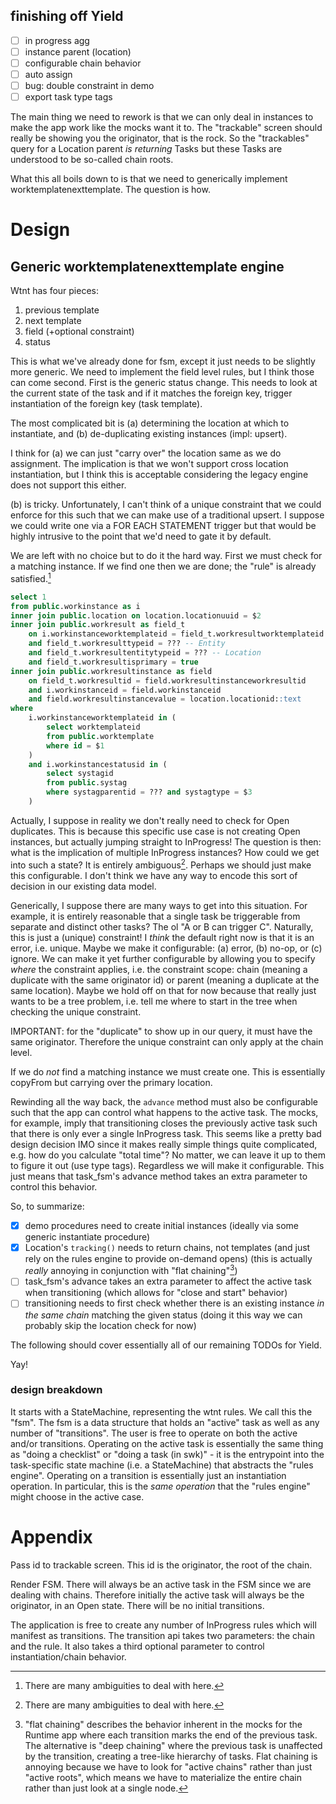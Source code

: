 ## finishing off Yield

- [ ] in progress agg
- [ ] instance parent (location)
- [ ] configurable chain behavior
- [ ] auto assign
- [ ] bug: double constraint in demo
- [ ] export task type tags

The main thing we need to rework is that we can only deal in instances to make
the app work like the mocks want it to. The "trackable" screen should really be
showing you the originator, that is the rock. So the "trackables" query for a
Location parent _is returning_ Tasks but these Tasks are understood to be
so-called chain roots.

What this all boils down to is that we need to generically implement
worktemplatenexttemplate. The question is how.

# Design

## Generic worktemplatenexttemplate engine

Wtnt has four pieces:

1. previous template
2. next template
3. field (+optional constraint)
4. status

This is what we've already done for fsm, except it just needs to be slightly
more generic. We need to implement the field level rules, but I think those can
come second. First is the generic status change. This needs to look at the
current state of the task and if it matches the foreign key, trigger
instantiation of the foreign key (task template).

The most complicated bit is (a) determining the location at which to
instantiate, and (b) de-duplicating existing instances (impl: upsert).

I think for (a) we can just "carry over" the location same as we do assignment.
The implication is that we won't support cross location instantiation, but I
think this is acceptable considering the legacy engine does not support this
either.

(b) is tricky. Unfortunately, I can't think of a unique constraint that we could
enforce for this such that we can make use of a traditional upsert. I suppose we
could write one via a FOR EACH STATEMENT trigger but that would be highly
intrusive to the point that we'd need to gate it by default.

We are left with no choice but to do it the hard way.
First we must check for a matching instance. If we find one then we are done;
the "rule" is already satisfied.[^1]

```sql
select 1
from public.workinstance as i
inner join public.location on location.locationuuid = $2
inner join public.workresult as field_t
    on i.workinstanceworktemplateid = field_t.workresultworktemplateid
    and field_t.workresulttypeid = ??? -- Entity
    and field_t.workresultentitytypeid = ??? -- Location
    and field_t.workresultisprimary = true
inner join public.workresultinstance as field
    on field_t.workresultid = field.workresultinstanceworkresultid
    and i.workinstanceid = field.workinstanceid
    and field.workresultinstancevalue = location.locationid::text
where
    i.workinstanceworktemplateid in (
        select worktemplateid
        from public.worktemplate
        where id = $1
    )
    and i.workinstancestatusid in (
        select systagid
        from public.systag
        where systagparentid = ??? and systagtype = $3
    )
```

Actually, I suppose in reality we don't really need to check for Open
duplicates. This is because this specific use case is not creating Open
instances, but actually jumping straight to InProgress! The question is then:
what is the implication of multiple InProgress instances? How could we get into
such a state? It is entirely ambiguous[^1]. Perhaps we should just make this
configurable. I don't think we have any way to encode this sort of decision in
our existing data model.

Generically, I suppose there are many ways to get into this situation. For
example, it is entirely reasonable that a single task be triggerable from
separate and distinct other tasks? The ol "A or B can trigger C". Naturally,
this is just a (unique) constraint! I _think_ the default right now is that it
is an error, i.e. unique. Maybe we make it configurable: (a) error, (b) no-op,
or (c) ignore. We can make it yet further configurable by allowing you to
specify _where_ the constraint applies, i.e. the constraint scope: chain
(meaning a duplicate with the same originator id) or parent (meaning a duplicate
at the same location). Maybe we hold off on that for now because that really
just wants to be a tree problem, i.e. tell me where to start in the tree when
checking the unique constraint.

IMPORTANT: for the "duplicate" to show up in our query, it must have the same
originator. Therefore the unique constraint can only apply at the chain level.

If we do _not_ find a matching instance we must create one. This is essentially
copyFrom but carrying over the primary location.

Rewinding all the way back, the `advance` method must also be configurable such
that the app can control what happens to the active task. The mocks, for
example, imply that transitioning closes the previously active task such that
there is only ever a single InProgress task. This seems like a pretty bad design
decision IMO since it makes really simple things quite complicated, e.g. how do
you calculate "total time"? No matter, we can leave it up to them to figure it
out (use type tags). Regardless we will make it configurable. This just means
that task_fsm's advance method takes an extra parameter to control this behavior.

So, to summarize:

- [x] demo procedures need to create initial instances
      (ideally via some generic instantiate procedure)
- [x] Location's `tracking()` needs to return chains, not templates
      (and just rely on the rules engine to provide on-demand opens)
      (this is actually _really_ annoying in conjunction with "flat chaining"[^2])
- [ ] task_fsm's advance takes an extra parameter to affect the active task when
      transitioning
      (which allows for "close and start" behavior)
- [ ] transitioning needs to first check whether there is an existing instance
      _in the same chain_ matching the given status
      (doing it this way we can probably skip the location check for now)

The following should cover essentially all of our remaining TODOs for Yield.

Yay!

### design breakdown

It starts with a StateMachine<Task>, representing the wtnt rules. We call this
the "fsm". The fsm is a data structure that holds an "active" task as well as
any number of "transitions". The user is free to operate on both the active
and/or transitions. Operating on the active task is essentially the same thing
as "doing a checklist" or "doing a task (in swk)" - it is the entrypoint into
the task-specific state machine (i.e. a StateMachine<TaskStatus>) that abstracts
the "rules engine". Operating on a transition is essentially just an
instantiation operation. In particular, this is the _same operation_ that the
"rules engine" might choose in the active case.

# Appendix

Pass id to trackable screen. This id is the originator, the root of the chain.

Render FSM. There will always be an active task in the FSM since we are dealing
with chains. Therefore initially the active task will always be the originator,
in an Open state. There will be no initial transitions.

The application is free to create any number of InProgress rules which will
manifest as transitions. The transition api takes two parameters: the chain and
the rule. It also takes a third optional parameter to control
instantiation/chain behavior.

[^1]: There are many ambiguities to deal with here.

[^2]:
    "flat chaining" describes the behavior inherent in the mocks for the
    Runtime app where each transition marks the end of the previous task. The
    alternative is "deep chaining" where the previous task is unaffected by the
    transition, creating a tree-like hierarchy of tasks. Flat chaining is
    annoying because we have to look for "active chains" rather than just
    "active roots", which means we have to materialize the entire chain rather
    than just look at a single node.
